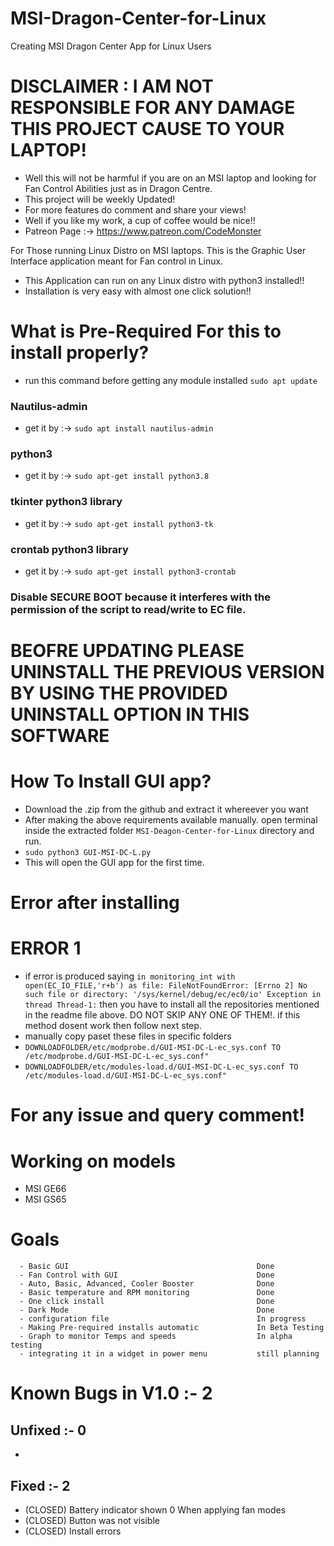# MSI-Dragon-Center-for-Linux
Creating MSI Dragon Center App for Linux Users

# DISCLAIMER : I AM NOT RESPONSIBLE FOR ANY DAMAGE THIS PROJECT CAUSE TO YOUR LAPTOP!
- Well this will not be harmful if you are on an MSI laptop and looking for Fan Control Abilities just as in Dragon Centre.
- This project will be weekly Updated!
- For more features do comment and share your views!
- Well if you like my work, a cup of coffee would be nice!!
- Patreon Page :-> https://www.patreon.com/CodeMonster

For Those running Linux Distro on MSI laptops. This is the Graphic User Interface application meant for Fan control in Linux.
- This Application can run on any Linux distro with python3 installed!!
- Installation is very easy with almost one click solution!!

# What is Pre-Required For this to install properly?
- run this command before getting any module installed ```sudo apt update```
### Nautilus-admin
- get it by :-> ```sudo apt install nautilus-admin```
### python3 
- get it by :-> ```sudo apt-get install python3.8```
### tkinter python3 library
- get it by :-> ```sudo apt-get install python3-tk```
### crontab python3 library
- get it by :-> ```sudo apt-get install python3-crontab```
### Disable SECURE BOOT because it interferes with the permission of the script to read/write to EC file.

# BEOFRE UPDATING PLEASE UNINSTALL THE PREVIOUS VERSION BY USING THE PROVIDED UNINSTALL OPTION IN THIS SOFTWARE

# How To Install GUI app?
- Download the .zip from the github and extract it whereever you want
- After making the above requirements available manually. open terminal inside the extracted folder ```MSI-Deagon-Center-for-Linux``` directory and run.
- ```sudo python3 GUI-MSI-DC-L.py```
- This will open the GUI app for the first time.
# Error after installing
# ERROR 1
- if error is produced saying ```in monitoring_int with open(EC_IO_FILE,'r+b') as file: FileNotFoundError: [Errno 2] No such file or directory: '/sys/kernel/debug/ec/ec0/io' Exception in thread Thread-1:``` then you have to install all the repositories mentioned in the readme file above. DO NOT SKIP ANY ONE OF THEM!. if this method dosent work then follow next step.
- manually copy paset these files in specific folders
- ```DOWNLOADFOLDER/etc/modprobe.d/GUI-MSI-DC-L-ec_sys.conf TO /etc/modprobe.d/GUI-MSI-DC-L-ec_sys.conf"```
- ```DOWNLOADFOLDER/etc/modules-load.d/GUI-MSI-DC-L-ec_sys.conf TO /etc/modules-load.d/GUI-MSI-DC-L-ec_sys.conf"```

# For any issue and query comment!

# Working on models
- MSI GE66
- MSI GS65

# Goals
```
  - Basic GUI                                          Done
  - Fan Control with GUI                               Done
  - Auto, Basic, Advanced, Cooler Booster              Done
  - Basic temperature and RPM monitoring               Done
  - One click install                                  Done
  - Dark Mode                                          Done
  - configuration file                                 In progress
  - Making Pre-required installs automatic             In Beta Testing
  - Graph to monitor Temps and speeds                  In alpha testing
  - integrating it in a widget in power menu           still planning
```

# Known Bugs in V1.0 :- 2
## Unfixed :- 0
-
## Fixed :- 2
- (CLOSED) Battery indicator shown 0 When applying fan modes
- (CLOSED) Button was not visible
- (CLOSED) Install errors
